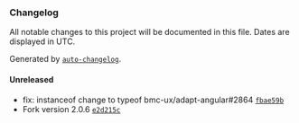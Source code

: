 ### Changelog

All notable changes to this project will be documented in this file. Dates are displayed in UTC.

Generated by [`auto-changelog`](https://github.com/CookPete/auto-changelog).

#### Unreleased

- fix: instanceof change to typeof bmc-ux/adapt-angular#2864 [`fbae59b`](https://github.bmc.com/bmc-ux/velocityJS/commit/fbae59bef02a5afdafd4daec298fa32d6f159418)
- Fork version 2.0.6 [`e2d215c`](https://github.bmc.com/bmc-ux/velocityJS/commit/e2d215c469481c2c382f3b2cb5b0e747375e3e7d)
